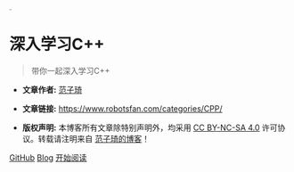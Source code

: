 <img src="https://fan-ziqi.oss-cn-beijing.aliyuncs.com/img/CPP-Cover-1.png" alt="logo" style="zoom:10%;" />

# 深入学习C++

> 带你一起深入学习C++

* **文章作者:** [范子琦](https://github.com/fan-ziqi)

* **文章链接:** https://www.robotsfan.com/categories/CPP/

* **版权声明:** 本博客所有文章除特别声明外，均采用 [CC BY-NC-SA 4.0](https://creativecommons.org/licenses/by-nc-sa/4.0/) 许可协议。转载请注明来自 [范子琦的博客](http://www.fanziqi.site/)！

[GitHub](https://github.com/fan-ziqi)
[Blog](https://www.robotsfan.com/)
[开始阅读](/C++/)
